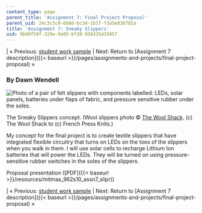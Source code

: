 ```yaml
---
content_type: page
parent_title: 'Assignment 7: Final Project Proposal'
parent_uid: 24c3c5c9-6b0d-bc34-1b1f-f3a5e036782a
title: 'Assignment 7: Sneaky Slippers'
uid: 9b09f59f-329e-9e05-bf20-936335d35957
---
```


| « Previous: [student work sample](/courses/media-arts-and-sciences/mas-962-special-topics-new-textiles-spring-2010/assignments-and-projects/final-project-proposal/assignment-7-little-black-dress-2.0) | Next: Return to [Assignment 7 description]({{< baseurl >}}/pages/assignments-and-projects/final-project-proposal) » 

### By Dawn Wendell

![Photo of a pair of felt slippers with components labelled: LEDs, solar panels, batteries under flaps of fabric, and pressure sensitive rubber under the soles.](/courses/media-arts-and-sciences/mas-962-special-topics-new-textiles-spring-2010/assignments-and-projects/final-project-proposal/assignment-7-sneaky-slippers/slippers.jpg)

The Sneaky Slippers concept. (Wool slippers photo © [The Wool Shack](http://frenchpressknits.blogspot.com/2009/10/happy-slipper-day.html). (c) The Wool Shack to (c) French Press Knits.)

My concept for the final project is to create textile slippers that have integrated flexible circuitry that turns on LEDs on the toes of the slippers when you walk in them. I will use solar cells to recharge Lithium Ion batteries that will power the LEDs. They will be turned on using pressure-sensitive rubber switches in the soles of the slippers.

Proposal presentation ([PDF]({{< baseurl >}}/resources/mitmas_962s10_assn7_slipr))

| « Previous: [student work sample](/courses/media-arts-and-sciences/mas-962-special-topics-new-textiles-spring-2010/assignments-and-projects/final-project-proposal/assignment-7-little-black-dress-2.0) | Next: Return to [Assignment 7 description]({{< baseurl >}}/pages/assignments-and-projects/final-project-proposal) »
